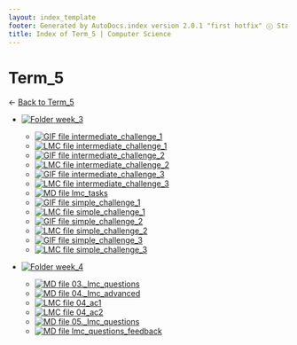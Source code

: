 ```yaml
---
layout: index_template
footer: Generated by AutoDocs.index version 2.0.1 "first hotfix" ⓒ Starwort, 2020
title: Index of Term_5 | Computer Science
---
```


# Term_5

← [Back to Term_5](..)

- [![Folder](https://starwort.github.io/computer-science/icon-folder.png) week_3](Paper_1/lmc/wfh/term_5/week_3)
  - [![GIF file](https://img.icons8.com/windows/512/4a90e2/image-document.png) intermediate_challenge_1](Paper_1/lmc/wfh/term_5/week_3/intermediate_challenge_1.gif)
  - [![LMC file](https://starwort.github.io/computer-science/icon-lmc.png) intermediate_challenge_1](Paper_1/lmc/wfh/term_5/week_3/intermediate_challenge_1.lmc)
  - [![GIF file](https://img.icons8.com/windows/512/4a90e2/image-document.png) intermediate_challenge_2](Paper_1/lmc/wfh/term_5/week_3/intermediate_challenge_2.gif)
  - [![LMC file](https://starwort.github.io/computer-science/icon-lmc.png) intermediate_challenge_2](Paper_1/lmc/wfh/term_5/week_3/intermediate_challenge_2.lmc)
  - [![GIF file](https://img.icons8.com/windows/512/4a90e2/image-document.png) intermediate_challenge_3](Paper_1/lmc/wfh/term_5/week_3/intermediate_challenge_3.gif)
  - [![LMC file](https://starwort.github.io/computer-science/icon-lmc.png) intermediate_challenge_3](Paper_1/lmc/wfh/term_5/week_3/intermediate_challenge_3.lmc)
  - [![MD file](https://img.icons8.com/windows/512/4a90e2/regular-document.png) lmc_tasks](Paper_1/lmc/wfh/term_5/week_3/lmc_tasks.md)
  - [![GIF file](https://img.icons8.com/windows/512/4a90e2/image-document.png) simple_challenge_1](Paper_1/lmc/wfh/term_5/week_3/simple_challenge_1.gif)
  - [![LMC file](https://starwort.github.io/computer-science/icon-lmc.png) simple_challenge_1](Paper_1/lmc/wfh/term_5/week_3/simple_challenge_1.lmc)
  - [![GIF file](https://img.icons8.com/windows/512/4a90e2/image-document.png) simple_challenge_2](Paper_1/lmc/wfh/term_5/week_3/simple_challenge_2.gif)
  - [![LMC file](https://starwort.github.io/computer-science/icon-lmc.png) simple_challenge_2](Paper_1/lmc/wfh/term_5/week_3/simple_challenge_2.lmc)
  - [![GIF file](https://img.icons8.com/windows/512/4a90e2/image-document.png) simple_challenge_3](Paper_1/lmc/wfh/term_5/week_3/simple_challenge_3.gif)
  - [![LMC file](https://starwort.github.io/computer-science/icon-lmc.png) simple_challenge_3](Paper_1/lmc/wfh/term_5/week_3/simple_challenge_3.lmc)

- [![Folder](https://starwort.github.io/computer-science/icon-folder.png) week_4](Paper_1/lmc/wfh/term_5/week_4)
  - [![MD file](https://img.icons8.com/windows/512/4a90e2/regular-document.png) 03._lmc_questions](Paper_1/lmc/wfh/term_5/week_4/03._lmc_questions.md)
  - [![MD file](https://img.icons8.com/windows/512/4a90e2/regular-document.png) 04._lmc_advanced](Paper_1/lmc/wfh/term_5/week_4/04._lmc_advanced.md)
  - [![LMC file](https://starwort.github.io/computer-science/icon-lmc.png) 04_ac1](Paper_1/lmc/wfh/term_5/week_4/04_ac1.lmc)
  - [![LMC file](https://starwort.github.io/computer-science/icon-lmc.png) 04_ac2](Paper_1/lmc/wfh/term_5/week_4/04_ac2.lmc)
  - [![MD file](https://img.icons8.com/windows/512/4a90e2/regular-document.png) 05._lmc_questions](Paper_1/lmc/wfh/term_5/week_4/05._lmc_questions.md)
  - [![MD file](https://img.icons8.com/windows/512/4a90e2/regular-document.png) lmc_questions_feedback](Paper_1/lmc/wfh/term_5/week_4/lmc_questions_feedback.md)

